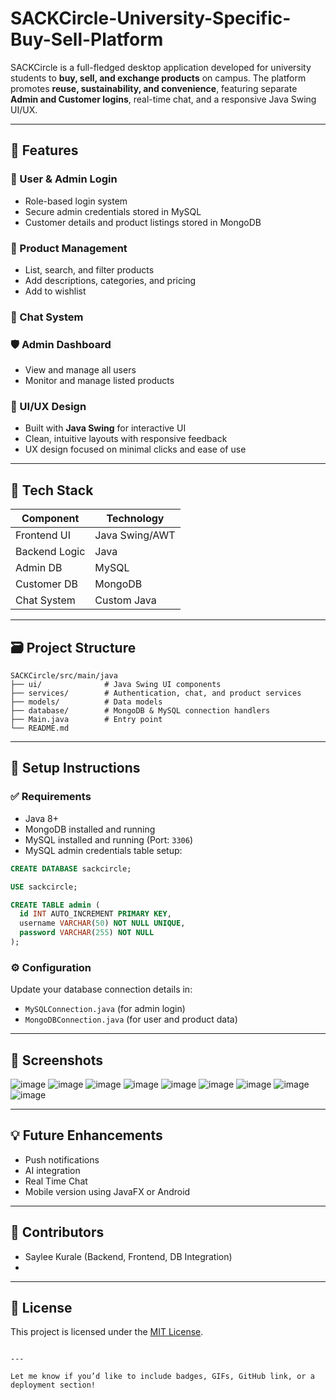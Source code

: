# SACKCircle-University-Specific-Buy-Sell-Platform


SACKCircle is a full-fledged desktop application developed for university students to **buy, sell, and exchange products** on campus. The platform promotes **reuse, sustainability, and convenience**, featuring separate **Admin and Customer logins**, real-time chat, and a responsive Java Swing UI/UX.

---

## 🚀 Features

### 👥 User & Admin Login
- Role-based login system  
- Secure admin credentials stored in MySQL  
- Customer details and product listings stored in MongoDB

### 🛒 Product Management
- List, search, and filter products  
- Add descriptions, categories, and pricing  
- Add to wishlist

### 💬 Chat System

### 🛡️ Admin Dashboard
- View and manage all users  
- Monitor and manage listed products  

### 🎨 UI/UX Design
- Built with **Java Swing** for interactive UI  
- Clean, intuitive layouts with responsive feedback  
- UX design focused on minimal clicks and ease of use

---

## 🧰 Tech Stack

| Component       | Technology     |
|----------------|----------------|
| Frontend UI     | Java Swing/AWT |
| Backend Logic   | Java           |
| Admin DB        | MySQL          |
| Customer DB     | MongoDB        |
| Chat System     | Custom Java    |

---

## 🗃️ Project Structure

```
SACKCircle/src/main/java
├── ui/              # Java Swing UI components
├── services/        # Authentication, chat, and product services
├── models/          # Data models
├── database/        # MongoDB & MySQL connection handlers
├── Main.java        # Entry point
└── README.md
```

---

## 🔌 Setup Instructions

### ✅ Requirements
- Java 8+
- MongoDB installed and running
- MySQL installed and running (Port: `3306`)
- MySQL admin credentials table setup:
```sql
CREATE DATABASE sackcircle;

USE sackcircle;

CREATE TABLE admin (
  id INT AUTO_INCREMENT PRIMARY KEY,
  username VARCHAR(50) NOT NULL UNIQUE,
  password VARCHAR(255) NOT NULL
);
```

### ⚙️ Configuration
Update your database connection details in:
- `MySQLConnection.java` (for admin login)
- `MongoDBConnection.java` (for user and product data)

---

## 📸 Screenshots

![image](https://github.com/user-attachments/assets/a3671de2-5d37-48d5-962d-af4eb086a8a5)
![image](https://github.com/user-attachments/assets/f94e6236-56a8-4bcd-9f37-98543209b78f)
![image](https://github.com/user-attachments/assets/b35eefdf-c6ce-46f9-8e46-a57e00efe264)
![image](https://github.com/user-attachments/assets/fb8eb8d3-8083-43d6-8d63-1d937c4e5e8a)
![image](https://github.com/user-attachments/assets/ae962f29-919a-44de-8082-ccc24de8f87c)
![image](https://github.com/user-attachments/assets/ebbc70aa-d15b-446f-a6d6-d6e0ec798bbc)
![image](https://github.com/user-attachments/assets/cee628be-7e0f-480a-8466-4e9bee26bdc7)
![image](https://github.com/user-attachments/assets/9cc583ad-7391-4bca-984f-b80d355f25ed)
![image](https://github.com/user-attachments/assets/eba93b63-621e-4244-b61b-a935c8fc3b18)



---

## 💡 Future Enhancements
- Push notifications  
- AI integration
- Real Time Chat 
- Mobile version using JavaFX or Android

---

## 🤝 Contributors
- Saylee Kurale (Backend, Frontend, DB Integration)
- 

---

## 📄 License
This project is licensed under the [MIT License](LICENSE).
```

---

Let me know if you’d like to include badges, GIFs, GitHub link, or a deployment section!
